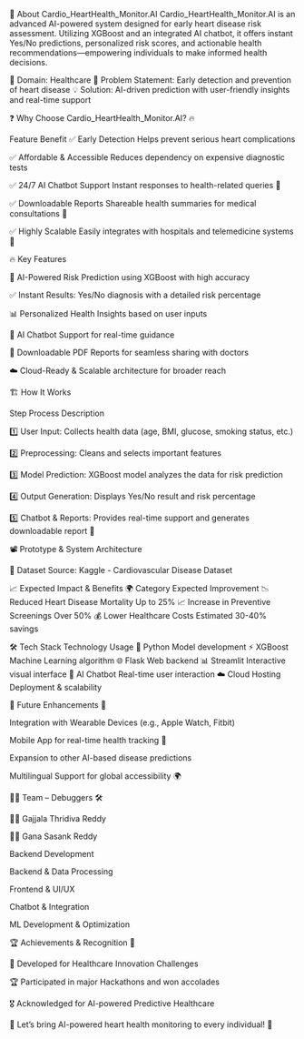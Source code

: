 🚀 About Cardio_HeartHealth_Monitor.AI
Cardio_HeartHealth_Monitor.AI is an advanced AI-powered system designed for early heart disease risk assessment. Utilizing XGBoost and an integrated AI chatbot, it offers instant Yes/No predictions, personalized risk scores, and actionable health recommendations—empowering individuals to make informed health decisions.

🔬 Domain: Healthcare
📜 Problem Statement: Early detection and prevention of heart disease
💡 Solution: AI-driven prediction with user-friendly insights and real-time support

❓ Why Choose Cardio_HeartHealth_Monitor.AI? 🔥

Feature Benefit
✅ Early Detection Helps prevent serious heart complications

✅ Affordable & Accessible Reduces dependency on expensive diagnostic tests

✅ 24/7 AI Chatbot Support Instant responses to health-related queries 🤖

✅ Downloadable Reports Shareable health summaries for medical consultations 📄

✅ Highly Scalable Easily integrates with hospitals and telemedicine systems 🏥


🔥 Key Features

🏥 AI-Powered Risk Prediction using XGBoost with high accuracy

✅ Instant Results: Yes/No diagnosis with a detailed risk percentage

📊 Personalized Health Insights based on user inputs

🤖 AI Chatbot Support for real-time guidance

📄 Downloadable PDF Reports for seamless sharing with doctors

☁️ Cloud-Ready & Scalable architecture for broader reach

🏗️ How It Works

Step Process Description

1️⃣ User Input: Collects health data (age, BMI, glucose, smoking status, etc.)

2️⃣ Preprocessing: Cleans and selects important features

3️⃣ Model Prediction: XGBoost model analyzes the data for risk prediction

4️⃣ Output Generation: Displays Yes/No result and risk percentage

5️⃣ Chatbot & Reports: Provides real-time support and generates downloadable report 📄


📽️ Prototype & System Architecture

📂 Dataset Source: Kaggle - Cardiovascular Disease Dataset

📈 Expected Impact & Benefits 🌍
Category Expected Improvement
📉 Reduced Heart Disease Mortality Up to 25%
📈 Increase in Preventive Screenings Over 50%
💰 Lower Healthcare Costs Estimated 30-40% savings

🛠️ Tech Stack
Technology Usage
🐍 Python Model development
⚡ XGBoost Machine Learning algorithm
🌐 Flask Web backend
📊 Streamlit Interactive visual interface
🤖 AI Chatbot Real-time user interaction
☁️ Cloud Hosting Deployment & scalability

🎯 Future Enhancements 🚀

Integration with Wearable Devices (e.g., Apple Watch, Fitbit)

Mobile App for real-time health tracking 📱

Expansion to other AI-based disease predictions

Multilingual Support for global accessibility 🌍

👨‍💻 Team – Debuggers 🛠️

👩‍💻 Gajjala Thridiva Reddy

👨‍🎓 Gana Sasank Reddy

Backend Development

Backend & Data Processing

Frontend & UI/UX

Chatbot & Integration


ML Development & Optimization

🏆 Achievements & Recognition 🏅

🏅 Developed for Healthcare Innovation Challenges

🏆 Participated in major Hackathons and won accolades

🎖️ Acknowledged for AI-powered Predictive Healthcare


🚀 Let’s bring AI-powered heart health monitoring to every individual! 💖
